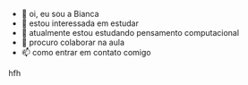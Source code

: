 - 👋 oi, eu sou a Bianca 
- 👀 estou interessada em estudar 
- 🌱 atualmente estou estudando pensamento computacional 
- 💞️ procuro colaborar na aula 
- 📫 como entrar em contato comigo

hfh

